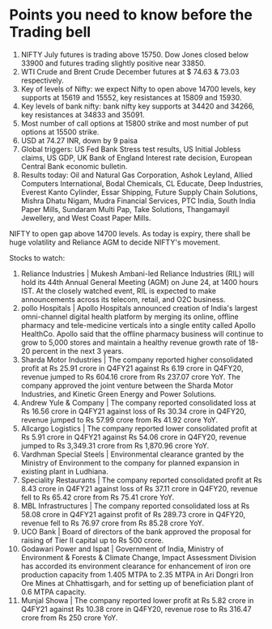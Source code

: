# Points you need to know before the Trading bell

1. NIFTY July futures is trading above 15750. Dow Jones closed below 33900 and futures trading slightly positive near 33850.
2. WTI Crude and Brent Crude December futures at $ 74.63 & 73.03 respectively.
3. Key of levels of Nifty: we expect Nifty to open above 14700 levels, key supports at 15619 and 15552, key resistances at 15809 and 15930.
4. Key levels of bank nifty: bank nifty key supports at 34420 and 34266, key resistances at 34833 and 35091.
5. Most number of call options at 15800 strike and most number of put options at 15500 strike.
6. USD at 74.27 INR, down by 9 paisa
7. Global triggers: US Fed Bank Stress test results, US Initial Jobless claims, US GDP, UK Bank of England Interest rate decision, European Central Bank economic bulletin.
8. Results today: Oil and Natural Gas Corporation, Ashok Leyland, Allied Computers International, Bodal Chemicals, CL Educate, Deep Industries, Everest Kanto Cylinder, Essar Shipping, Future Supply Chain Solutions, Mishra Dhatu Nigam, Mudra Financial Services, PTC India, South India Paper Mills, Sundaram Multi Pap, Take Solutions, Thangamayil Jewellery, and West Coast Paper Mills.

NIFTY to open gap above 14700 levels. As today is expiry, there shall be huge volatility and Reliance AGM to decide NIFTY's movement.

Stocks to watch:
1. Reliance Industries | Mukesh Ambani-led Reliance Industries (RIL) will hold its 44th Annual General Meeting (AGM) on June 24, at 1400 hours IST. At the closely watched event, RIL is expected to make announcements across its telecom, retail, and O2C business.
2. pollo Hospitals | Apollo Hospitals announced creation of India's largest omni-channel digital health platform by merging its online, offline pharmacy and tele-medicine verticals into a single entity called Apollo HealthCo. Apollo said that the offline pharmacy business will continue to grow to 5,000 stores and maintain a healthy revenue growth rate of 18-20 percent in the next 3 years.
3. Sharda Motor Industries | The company reported higher consolidated profit at Rs 25.91 crore in Q4FY21 against Rs 6.19 crore in Q4FY20, revenue jumped to Rs 604.16 crore from Rs 237.07 crore YoY. The company approved the joint venture between the Sharda Motor Industries, and Kinetic Green Energy and Power Solutions.
4. Andrew Yule & Company | The company reported consolidated loss at Rs 16.56 crore in Q4FY21 against loss of Rs 30.34 crore in Q4FY20, revenue jumped to Rs 57.99 crore from Rs 41.92 crore YoY.
5. Allcargo Logistics | The company reported lower consolidated profit at Rs 5.91 crore in Q4FY21 against Rs 54.06 crore in Q4FY20, revenue jumped to Rs 3,349.31 crore from Rs 1,870.96 crore YoY.
6. Vardhman Special Steels | Environmental clearance granted by the Ministry of Environment to the company for planned expansion in existing plant in Ludhiana.
7. Speciality Restaurants | The company reported consolidated profit at Rs 8.43 crore in Q4FY21 against loss of Rs 37.11 crore in Q4FY20, revenue fell to Rs 65.42 crore from Rs 75.41 crore YoY.
8. MBL Infrastructures | The company reported consolidated loss at Rs 58.08 crore in Q4FY21 against profit of Rs 289.73 crore in Q4FY20, revenue fell to Rs 76.97 crore from Rs 85.28 crore YoY.
9. UCO Bank | Board of directors of the bank approved the proposal for raising of Tier II capital up to Rs 500 crore.
10. Godawari Power and Ispat | Government of India, Ministry of Environment & Forests & Climate Change, Impact Assessment Division has accorded its environment clearance for enhancement of iron ore production capacity from 1.405 MTPA to 2.35 MTPA in Ari Dongri Iron Ore Mines at Chhattisgarh, and for setting up of beneficiation plant of 0.6 MTPA capacity.
11. Munjal Showa | The company reported lower profit at Rs 5.82 crore in Q4FY21 against Rs 10.38 crore in Q4FY20, revenue rose to Rs 316.47 crore from Rs 250 crore YoY.
